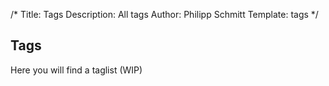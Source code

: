 /*
Title: Tags
Description: All tags 
Author: Philipp Schmitt
Template: tags 
*/

## Tags

Here you will find a taglist (WIP)
